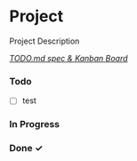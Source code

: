 # Project

Project Description

<em>[TODO.md spec & Kanban Board](https://bit.ly/3fCwKfM)</em>

### Todo

- [ ] test  

### In Progress


### Done ✓


